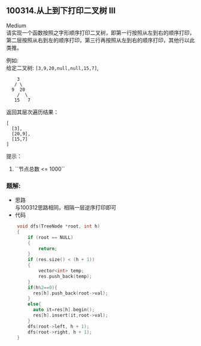## 100314.从上到下打印二叉树 III
Medium  
请实现一个函数按照之字形顺序打印二叉树，即第一行按照从左到右的顺序打印，第二层按照从右到左的顺序打印，第三行再按照从左到右的顺序打印，其他行以此类推。

 

例如:<br>
给定二叉树: ``[3,9,20,null,null,15,7]``,

```
    3
   / \
  9  20
    /  \
   15   7

```

返回其层次遍历结果：

```
[
  [3],
  [20,9],
  [15,7]
]

```

 

提示：

<ol>
	<li>``节点总数 <= 1000``</li>
</ol>

### 题解:  
* 思路  
与100312思路相同，相隔一层逆序打印即可
* 代码  
```c++
    void dfs(TreeNode *root, int h)
    {
        if (root == NULL)
        {
            return;
        }
        if (res.size() < (h + 1))
        {
            vector<int> temp;
            res.push_back(temp);
        }
        if(h%2==0){
          res[h].push_back(root->val);
        }
        else{
          auto it=res[h].begin();
          res[h].insert(it,root->val);
        }
        dfs(root->left, h + 1);
        dfs(root->right, h + 1);
    }
```